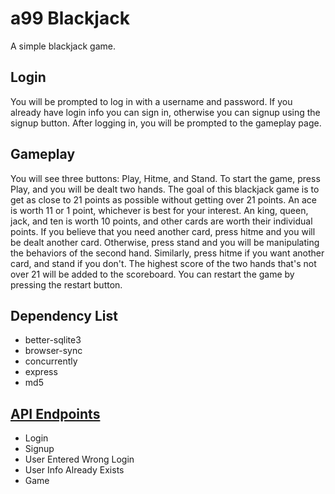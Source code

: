 # a99 Blackjack

A simple blackjack game.

## Login

You will be prompted to log in with a username and password. If you already have login info you can sign in, otherwise you can signup using the signup button. After logging in, you will be prompted to the gameplay page. 

## Gameplay
You will see three buttons: Play, Hitme, and Stand. To start the game, press Play, and you will be dealt two hands. The goal of this blackjack game is to get as close to 21 points as possible without getting over 21 points. An ace is worth 11 or 1 point, whichever is best for your interest. An king, queen, jack, and ten is worth 10 points, and other cards are worth their individual points. If you believe that you need another card, press hitme and you will be dealt another card. Otherwise, press stand and you will be manipulating the behaviors of the second hand. Similarly, press hitme if you want another card, and stand if you don't. The highest score of the two hands that's not over 21 will be added to the scoreboard. You can restart the game by pressing the restart button.

## Dependency List
* better-sqlite3
* browser-sync
* concurrently
* express
* md5

## [API Endpoints](/docs/endpoints.md)
* Login
* Signup
* User Entered Wrong Login
* User Info Already Exists
* Game